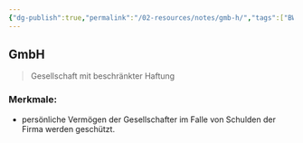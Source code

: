 ```yaml
---
{"dg-publish":true,"permalink":"/02-resources/notes/gmb-h/","tags":["BWL"],"noteIcon":"","updated":"2024-08-19T09:35:35.000+02:00"}
---
```


## GmbH 
> Gesellschaft mit beschränkter Haftung

### Merkmale: 
- persönliche Vermögen der Gesellschafter im Falle von Schulden der Firma werden geschützt.
